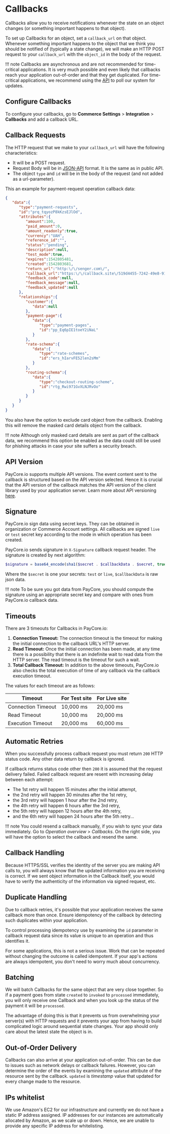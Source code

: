 # Callbacks

Callbacks allow you to receive notifications whenever the state on an object changes (or something important happens to that object).

To set up Callbacks for an object, set a  `callback_url`  on that object. Whenever something important happens to the object that we think you should be notified of (typically a state change), we will make an HTTP POST request to your  `callback_url`  with the  `object_id`  in the body of the request.

!!! note
    Callbacks are asynchronous and are not recommended for time-critical applications. It is very much possible and even likely that callbacks reach your application out-of-order and that they get duplicated. For time-critical applications, we recommend using the  [API](/integration/) to poll our system for updates.

## Configure Callbacks

To configure your callbacks, go to  **Commerce Settings**  >  **Integration**  >  **Callbacks** and add a callback URL.

## Callback Requests

The HTTP request that we make to your `callback_url` will have the following characteristics:

-   It will be a POST request.
-   Request Body will be in  [JSON-API](https://jsonapi.org/)  format. It is the same as in public API. 
-   The  object `type` and `id` will be in the body of the request (and not added as a url-parameter).

This an example for payment-request operation callback data:

```json
{
   "data":{
      "type":"payment-requests",
      "id":"prq_tqyozP8kKzsEJlOd",
      "attributes":{
         "amount":100,
         "paid_amount":0,
         "amount_readonly":true,
         "currency":"UAH",
         "reference_id":"",
         "status":"pending",
         "description":null,
         "test_mode":true,
         "expires":1542805481,
         "created":1542803681,
         "return_url":"http:\/\/senger.com\/",
         "callback_url":"https:\/\/callback.site\/519d4455-7242-49e8-9178-4402d8894d08",
         "feedback_code":null,
         "feedback_message":null,
         "feedback_updated":null
      },
      "relationships":{
         "customer":{
            "data":null
         },
         "payment-page":{
            "data":{
               "type":"payment-pages",
               "id":"pp_Eq6pIE1toeY2iNaL"
            }
         },
         "rate-schema":{
            "data":{
               "type":"rate-schemes",
               "id":"ers_hIarvFE52len2sMm"
            }
         },
         "routing-schema":{
            "data":{
               "type":"checkout-routing-scheme",
               "id":"rtg_Rwi971GvXLNJRvOo"
            }
         }
      }
   }
}
```

You also have the option to exclude card object from the callback. Enabling this will remove the masked card details object from the callback.

!!! note
    Although only masked card details are sent as part of the callback data, we recommend this option be enabled as the data could still be used for phishing attacks in case your site suffers a security breach.

## API Version

PayCore.io supports multiple API versions. The event content sent to the callback is structured based on the API version selected. Hence it is crucial that the API version of the callback matches the API version of the client library used by your application server. Learn more about API versioning  [here](/integration/).

## Signature

PayСore.io sign data using secret keys. They can be obtained in organization or Commerce Account settings. All callbacks are signed `live` or `test` secret key according to the mode in which operation has been created.

PayСore.io sends signature in `X-Signature` callback request header. The signature is created by next algorithm:

```php tab="PHP"
$signature = base64_encode(sha1($secret . $callbackData . $secret, true));
```

Where the `$secret` is one your secrets: `test` or `live`, `$callbackData` is raw json data. 

!!! note
      To be sure you got data from PayСore, you should compute the signature using an appropriate secret key and compare with ones from PayСore.io callback data.

## Timeouts

There are 3 timeouts for Callbacks in PayCore.io:

1.  **Connection Timeout:**  The connection timeout is the timeout for making the initial connection to the callback URL's HTTP server.
2.  **Read Timeout:**  Once the initial connection has been made, at any time there is a possibility that there is an indefinite wait to read data from the HTTP server. The read timeout is the timeout for such a wait.
3.  **Total Callback Timeout:**  In addition to the above timeouts, PayCore.io also checks the total execution of time of any callback via the callback execution timeout.

The values for each timeout are as follows:

|Timeout            |For Test site|For Live site|
|-------------------|-------------|-------------|
|Connection Timeout |10,000 ms    |20,000 ms    |
|Read Timeout       |10,000 ms    |20,000 ms    |
|Execution Timeout  |20,000 ms    |60,000 ms    |

## Automatic Retries

When you successfully process callback request you must return `200` HTTP status code. Any other data return by callback is ignored.

If callback returns status code other then `200` it is assumed that the request delivery failed. Failed callback request are resent with increasing delay between each attempt:

-   The 1st retry will happen 15 minutes after the initial attempt,
-   the 2nd retry will happen 30 minutes after the 1st retry,
-   the 3rd retry will happen 1 hour after the 2nd retry,
-   the 4th retry will happen 6 hours after the 3rd retry,
-   the 5th retry will happen 12 hours after the 4th retry,
-   and the 6th retry will happen 24 hours after the 5th retry...

!!! note
    You could resend a callback manually, if you wish to sync your data immediately. Go to  _Operation overview_  >  _Callbacks_. On the right side, you will have the option to select the callback and resend the same.

## Callback Handling

Because HTTPS/SSL verifies the identity of the server you are making API calls to, you will always know that the updated information you are receiving is correct. 
If we sent object information in the Callback itself, you would have to verify the authenticity of the information via signed request, etc.

## Duplicate Handling

Due to callback retries, it's possible that your application receives the same callback more than once. Ensure idempotency of the callback by detecting such duplicates within your application.

To control processing idempotency use by examining the  `id`  parameter in callback request data since its value is unique to an operation and thus identifies it.

For some applications, this is not a serious issue. Work that can be repeated without changing the outcome is called idempotent. If your app's actions are always idempotent, you don't need to worry much about concurrency.

## Batching

We will batch Callbacks for the same object that are very close together. So if a payment goes from state `created` to `invoked` to `processed` immediately, you will only receive one Callback and when you look up the status of the payment it will be `processed`.

The advantage of doing this is that it prevents us from overwhelming your server(s) with HTTP requests and it prevents your app from having to build complicated logic around sequential state changes. Your app should only care about the latest state the object is in.

## Out-of-Order Delivery

Callbacks can also arrive at your application out-of-order. This can be due to issues such as network delays or callback failures. However, you can determine the order of the events by examining the  `updated`  attribute of the resource sent by the callback.  `updated`  is _timestamp_ value that updated for every change made to the resource.

## IPs whitelist

We use Amazon's EC2 for our infrastructure and currently we do not have a static IP address assigned. IP addresses for our instances are automatically allocated by Amazon, as we scale up or down. Hence, we are unable to provide any specific IP address for whitelisting.